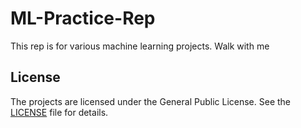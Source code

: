 # ML-Practice-Rep
This rep is for various machine learning projects. Walk with me
## License
The projects are licensed under the General Public License. See the [LICENSE](./License) file for details.
